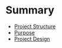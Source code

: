 # Summary

- [Project Structure](./index.md)
- [Purpose](./purpose.md)
- [Project Design](./project_design.md)
